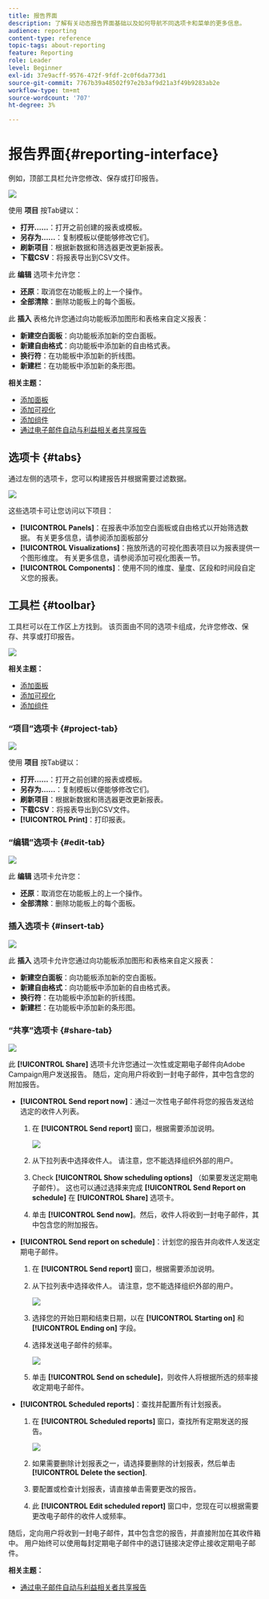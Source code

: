 ```yaml
---
title: 报告界面
description: 了解有关动态报告界面基础以及如何导航不同选项卡和菜单的更多信息。
audience: reporting
content-type: reference
topic-tags: about-reporting
feature: Reporting
role: Leader
level: Beginner
exl-id: 37e9acff-9576-472f-9fdf-2c0f6da773d1
source-git-commit: 7767b39a48502f97e2b3af9d21a3f49b9283ab2e
workflow-type: tm+mt
source-wordcount: '707'
ht-degree: 3%

---
```


# 报告界面{#reporting-interface}

例如，顶部工具栏允许您修改、保存或打印报告。

![](assets/dynamic_report_toolbar.png)

使用 **项目** 按Tab键以：

* **打开……**：打开之前创建的报表或模板。
* **另存为……**：复制模板以便能够修改它们。
* **刷新项目**：根据新数据和筛选器更改更新报表。
* **下载CSV**：将报表导出到CSV文件。

此 **编辑** 选项卡允许您：

* **还原**：取消您在功能板上的上一个操作。
* **全部清除**：删除功能板上的每个面板。

此 **插入** 表格允许您通过向功能板添加图形和表格来自定义报表：

* **新建空白面板**：向功能板添加新的空白面板。
* **新建自由格式**：向功能板中添加新的自由格式表。
* **换行符**：在功能板中添加新的折线图。
* **新建栏**：在功能板中添加新的条形图。

**相关主题：**

* [添加面板](../../reporting/using/adding-panels.md)
* [添加可视化](../../reporting/using/adding-visualizations.md)
* [添加组件](../../reporting/using/adding-components.md)
* [通过电子邮件自动与利益相关者共享报告](https://helpx.adobe.com/campaign/kb/simplify-campaign-management.html#Reportandshareinsightswithallstakeholders)

## 选项卡 {#tabs}

通过左侧的选项卡，您可以构建报告并根据需要过滤数据。

![](assets/dynamic_report_interface.png)

这些选项卡可让您访问以下项目：

* **[!UICONTROL Panels]**：在报表中添加空白面板或自由格式以开始筛选数据。 有关更多信息，请参阅添加面板部分
* **[!UICONTROL Visualizations]**：拖放所选的可视化图表项目以为报表提供一个图形维度。 有关更多信息，请参阅添加可视化图表一节。
* **[!UICONTROL Components]**：使用不同的维度、量度、区段和时间段自定义您的报表。

## 工具栏 {#toolbar}

工具栏可以在工作区上方找到。 该页面由不同的选项卡组成，允许您修改、保存、共享或打印报告。

![](assets/dynamic_report_toolbar.png)

**相关主题：**

* [添加面板](../../reporting/using/adding-panels.md)
* [添加可视化](../../reporting/using/adding-visualizations.md)
* [添加组件](../../reporting/using/adding-components.md)

### “项目”选项卡 {#project-tab}

![](assets/tab_project.png)

使用 **项目** 按Tab键以：

* **打开……**：打开之前创建的报表或模板。
* **另存为……**：复制模板以便能够修改它们。
* **刷新项目**：根据新数据和筛选器更改更新报表。
* **下载CSV**：将报表导出到CSV文件。
* **[!UICONTROL Print]**：打印报表。

### “编辑”选项卡 {#edit-tab}

![](assets/tab_edit.png)

此 **编辑** 选项卡允许您：

* **还原**：取消您在功能板上的上一个操作。
* **全部清除**：删除功能板上的每个面板。

### 插入选项卡 {#insert-tab}

![](assets/tab_insert.png)

此 **插入** 选项卡允许您通过向功能板添加图形和表格来自定义报表：

* **新建空白面板**：向功能板添加新的空白面板。
* **新建自由格式**：向功能板中添加新的自由格式表。
* **换行符**：在功能板中添加新的折线图。
* **新建栏**：在功能板中添加新的条形图。

### “共享”选项卡 {#share-tab}

![](assets/tab_share_1.png)

此 **[!UICONTROL Share]** 选项卡允许您通过一次性或定期电子邮件向Adobe Campaign用户发送报告。 随后，定向用户将收到一封电子邮件，其中包含您的附加报告。

* **[!UICONTROL Send report now]**：通过一次性电子邮件将您的报告发送给选定的收件人列表。

   1. 在 **[!UICONTROL Send report]** 窗口，根据需要添加说明。

      ![](assets/tab_share_4.png)

   1. 从下拉列表中选择收件人。 请注意，您不能选择组织外部的用户。
   1. Check **[!UICONTROL Show scheduling options]** （如果要发送定期电子邮件）。 这也可以通过选择来完成 **[!UICONTROL Send Report on schedule]** 在 **[!UICONTROL Share]** 选项卡。
   1. 单击 **[!UICONTROL Send now]**。然后，收件人将收到一封电子邮件，其中包含您的附加报告。

* **[!UICONTROL Send report on schedule]**：计划您的报告并向收件人发送定期电子邮件。

   1. 在 **[!UICONTROL Send report]** 窗口，根据需要添加说明。
   1. 从下拉列表中选择收件人。 请注意，您不能选择组织外部的用户。

      ![](assets/tab_share_5.png)

   1. 选择您的开始日期和结束日期，以在 **[!UICONTROL Starting on]** 和 **[!UICONTROL Ending on]** 字段。
   1. 选择发送电子邮件的频率。

      ![](assets/tab_share_2.png)

   1. 单击 **[!UICONTROL Send on schedule]**，则收件人将根据所选的频率接收定期电子邮件。

* **[!UICONTROL Scheduled reports]**：查找并配置所有计划报表。

   1. 在 **[!UICONTROL Scheduled reports]** 窗口，查找所有定期发送的报告。

      ![](assets/tab_share_3.png)

   1. 如果需要删除计划报表之一，请选择要删除的计划报表，然后单击 **[!UICONTROL Delete the section]**.
   1. 要配置或检查计划报表，请直接单击需要更改的报告。
   1. 此 **[!UICONTROL Edit scheduled report]** 窗口中，您现在可以根据需要更改电子邮件的收件人或频率。

随后，定向用户将收到一封电子邮件，其中包含您的报告，并直接附加在其收件箱中。 用户始终可以使用每封定期电子邮件中的退订链接决定停止接收定期电子邮件。

**相关主题：**

* [通过电子邮件自动与利益相关者共享报告](https://helpx.adobe.com/campaign/kb/simplify-campaign-management.html#Reportandshareinsightswithallstakeholders)
